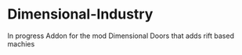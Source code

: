 # Dimensional-Industry
In progress Addon for the mod Dimensional Doors that adds rift based machies
